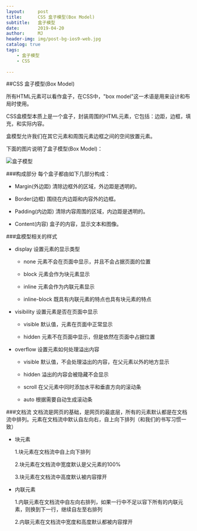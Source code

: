 ```yaml
---
layout:     post
title:      CSS 盒子模型(Box Model)
subtitle:   盒子模型
date:       2019-04-20
author:     MJ
header-img: img/post-bg-ios9-web.jpg
catalog: true
tags:
    - 盒子模型
    - CSS
  
---
```


##CSS 盒子模型(Box Model)
 
所有HTML元素可以看作盒子，在CSS中，"box model"这一术语是用来设计和布局时使用。

CSS盒模型本质上是一个盒子，封装周围的HTML元素，它包括：边距，边框，填充，和实际内容。

盒模型允许我们在其它元素和周围元素边框之间的空间放置元素。

下面的图片说明了盒子模型(Box Model)：

![盒子模型](https://s2.ax1x.com/2019/04/19/E96f1S.png)

###构成部分
每个盒子都由如下几部分构成：

- Margin(外边距)  清除边框外的区域，外边距是透明的。

- Border(边框) 围绕在内边距和内容外的边框。

- Padding(内边距)  清除内容周围的区域，内边距是透明的。

- Content(内容) 盒子的内容，显示文本和图像。

###盒模型相关的样式

- display 设置元素的显示类型

     - none 元素不会在页面中显示，并且不会占据页面的位置

	 - block 元素会作为块元素显示
     
	 - inline 元素会作为内联元素显示

	 - inline-block 既具有内联元素的特点也具有块元素的特点

- visibility 设置元素是否在页面中显示
  
	- visible 默认值，元素在页面中正常显示

	- hidden 元素不在页面中显示，但是依然在页面中占据位置

- overflow 设置元素如何处理溢出内容

	- visible 默认值，不会处理溢出的内容，在父元素以外的地方显示

	- hidden 溢出的内容会被隐藏不会显示

	- scroll 在父元素中同时添加水平和垂直方向的滚动条

	- auto 根据需要自动生成滚动条

###文档流
文档流是网页的基础，是网页的最底层，所有的元素默认都是在文档流中排列。元素在文档流中默认自左向右，自上向下排列（和我们的书写习惯一致）

- 块元素

	 1.块元素在文档流中自上向下排列 
  
	 2.块元素在文档流中宽度默认是父元素的100%

	 3.块元素在文档流中高度默认被内容撑开

- 内联元素

	 1.内联元素在文档流中自左向右排列，如果一行中不足以容下所有的内联元素，则换到下一行，继续自左至右排列

	 2.内联元素在文档流中宽度和高度默认都被内容撑开